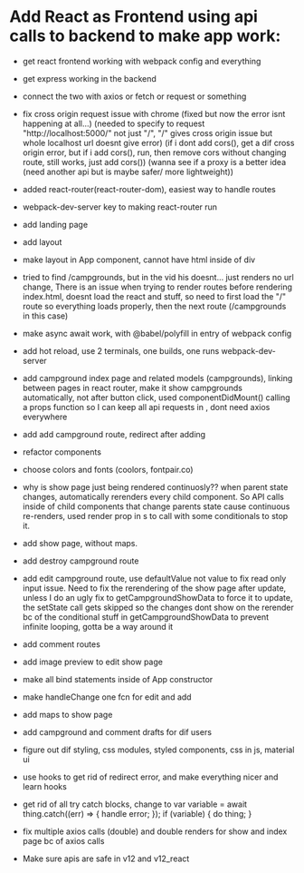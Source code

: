 # Add React as Frontend using api calls to backend to make app work:

- get react frontend working with webpack config and everything
- get express working in the backend
- connect the two with axios or fetch or request or something
- fix cross origin request issue with chrome (fixed but now the error isnt happening at all...) (needed to specify to request "http://localhost:5000/" not just "/", "/" gives cross origin issue but whole localhost url doesnt give error) (if i dont add cors(), get a dif cross origin error, but if i add cors(), run, then remove cors without changing route, still works, just add cors()) (wanna see if a proxy is a better idea (need another api but is maybe safer/ more lightweight))
- added react-router(react-router-dom), easiest way to handle routes
- webpack-dev-server key to making react-router run
- add landing page
- add layout
- make layout in App component, cannot have html inside of div
- tried to find /campgrounds, but in the vid his doesnt... just renders no url change, There is an issue when trying to render routes before rendering index.html, doesnt load the react and stuff, so need to first load the "/" route so everything loads properly, then the next route (/campgrounds in this case)
- make async await work, with @babel/polyfill in entry of webpack config
- add hot reload, use 2 terminals, one builds, one runs webpack-dev-server
- add campground index page and related models (campgrounds), linking between pages in react router, make it show campgrounds automatically, not after button click, used componentDidMount() calling a props function so I can keep all api requests in <App />, dont need axios everywhere
- add add campground route, redirect after adding
- refactor components
- choose colors and fonts (coolors, fontpair.co)
- why is show page just being rendered continuosly?? when parent state changes, automatically rerenders every child component. So API calls inside of child components that change parents state cause continuous re-renders, used render prop in <Route />s to call with some conditionals to stop it.
- add show page, without maps.
- add destroy campground route


- add edit campground route, use defaultValue not value to fix read only input issue. Need to fix the rerendering of the show page after update, unless I do an ugly fix to getCampgroundShowData to force it to update, the setState call gets skipped so the changes dont show on the rerender bc of the conditional stuff in getCampgroundShowData to prevent infinite looping, gotta be a way around it
- add comment routes
- add image preview to edit show page
- make all bind statements inside of App constructor


- make handleChange one fcn for edit and add
- add maps to show page
- add campground and comment drafts for dif users
- figure out dif styling, css modules, styled components, css in js, material ui
- use hooks to get rid of redirect error, and make everything nicer and learn hooks
- get rid of all try catch blocks, change to 
    var variable = await thing.catch((err) => {
      handle error;
    });
    if (variable) {
      do thing;
    }
- fix multiple axios calls (double) and double renders for show and index page bc of axios calls
- Make sure apis are safe in v12 and v12_react


